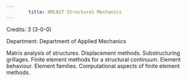 ```yaml
---
        title: AML837 Structural Mechanics
---
```

Credits: 3 (3-0-0)

Department: Department of Applied Mechanics

Matrix analysis of structures. Displacement methods. Substructuring grillages. Finite element methods for a structural continuum. Element behaviour. Element families. Computational aspects of finite element methods.